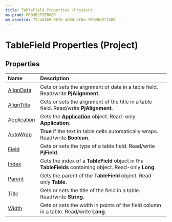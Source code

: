 ```yaml
---
title: TableField Properties (Project)
ms.prod: PROJECTSERVER
ms.assetid: 72ca03b9-08fb-4d6d-bf0a-f0e28601f389
---
```



# TableField Properties (Project)

## Properties



|**Name**|**Description**|
|:-----|:-----|
|[AlignData](tablefield-aligndata-property-project.md)|Gets or sets the alignment of data in a table field. Read/write  **PjAlignment**.|
|[AlignTitle](tablefield-aligntitle-property-project.md)|Gets or sets the alignment of the title in a table field. Read/write  **PjAlignment**.|
|[Application](tablefield-application-property-project.md)|Gets the  **[Application](application-object-project.md)** object. Read-only **Application**.|
|[AutoWrap](tablefield-autowrap-property-project.md)|**True** if the text in table cells automatically wraps. Read/write **Boolean**.|
|[Field](tablefield-field-property-project.md)|Gets or sets the type of a table field. Read/write  **PjField**.|
|[Index](tablefield-index-property-project.md)|Gets the index of a  **TableField** object in the **TableFields** containing object. Read-only **Long**.|
|[Parent](tablefield-parent-property-project.md)|Gets the parent of the  **TableField** object. Read-only **Table**.|
|[Title](tablefield-title-property-project.md)|Gets or sets the title of the field in a table. Read/write  **String**.|
|[Width](tablefield-width-property-project.md)|Gets or sets the width in points of the field column in a table. Read/write  **Long**.|

